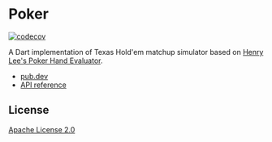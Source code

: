 # Poker

[![codecov](https://codecov.io/gh/axross/poker/branch/main/graph/badge.svg?token=FQSLKG51YU)](https://codecov.io/gh/axross/poker)

A Dart implementation of Texas Hold'em matchup simulator based on [Henry Lee's Poker Hand Evaluator](https://github.com/HenryRLee/PokerHandEvaluator).

- [pub.dev](https://pub.dev/packages/poker)
- [API reference](https://pub.dev/documentation/poker/latest/)

## License

[Apache License 2.0](/LICENSE)
